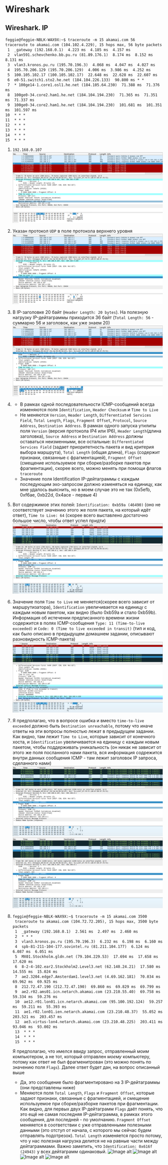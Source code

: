 # Wireshark
## Wireshark. IP 
```
feggie@feggie-NBLK-WAX9X:~$ traceroute -m 15 akamai.com 56
traceroute to akamai.com (104.102.4.229), 15 hops max, 56 byte packets
 1  _gateway (192.168.0.1)  4.223 ms  4.185 ms  4.157 ms
 2  vlan591.schevchenko.bb.pu.ru (81.89.176.1)  8.174 ms  8.152 ms  8.131 ms
 3  vlan3.kronos.pu.ru (195.70.196.3)  4.068 ms  4.047 ms  4.027 ms
 4  195.70.206.129 (195.70.206.129)  4.006 ms  3.986 ms  4.252 ms
 5  100.105.102.17 (100.105.102.17)  22.648 ms  22.628 ms  22.607 ms
 6  e0-51.switch1.sto2.he.net (184.104.226.133)  90.800 ms * *
 7  * 100ge14-1.core1.osl1.he.net (184.105.64.230)  71.388 ms  71.376 ms
 8  100ge0-34.core2.ham1.he.net (184.104.194.230)  71.365 ms  71.351 ms  71.337 ms
 9  100ge0-34.core2.ham1.he.net (184.104.194.230)  101.681 ms  101.351 ms  101.597 ms
10  * * *
11  * * *
12  * * *
13  * * *
14  * * *
15  * * *
```

1. `192.168.0.107`
    ![Image alt](1.png) 
2. Указан протокол `UDP` в поле протокола верхнего уровня
    ![Image alt](2.png) 
3. В IP-заголовке 20 байт (`Header Length: 20 bytes`). На полезную нагрузку IP-дейтаграммы приходится 36 байт (`Total Length: 56` - суммарно 56 и заголовок, как уже знаем 20)
    ![Image alt](3.png) 
4. * В рамках одной последовательности ICMP-сообщений всегда изменяются поля            `Identification`, `Header Checksum` и `Time to Live`
   * Не меняются `Version`, `Header Length`, `Differentiated Services Field`, `Total Length`, `Flags`, `Fragment Offset`, `Protocol`, `Source Address`, `Destination Address`. В рамках одного запуска утилиты поля `Version` (версия протокола IP4 или IP6), `Header Length`(длина заголовка), `Source Address` и `Destination Address` должны оставаться неизменными, все остальные: `Differentiated Services Field` (задает приоритетность пакета и вид критерия выбора маршрута), `Total Length` (общая длина), `Flags` (содержит признаки, связанные с фрагментацией), `Fragment Offset` (смещение используемое при сборке/разборке пакетов при фрагментации), скорее всего, можно менять при помощи флагов `traceroute`
   *  Значение поля Identification IP-дейтаграммы с каждым последующим эхо-запросом должно изменяться на единицу, как мне удалось выяснить, но в моем случае это не так (0x5efb, 0xf6ae, 0xb22d, 0x4ace - первые 4)
5. Вот содержимое этих полей: `Identification: 0xb59a (46490)` (оно не соответствует значению этого же поля пакета, на который идёт ответ), `Time to Live: 64` (скорее всего выставлено достаточно большое число, чтобы ответ успел придти)
    ![Image alt](4.png) 
6. Значение поля `Time to Live` не меняется(скорее всего зависит от маршрутизатора), `Identification` увеличивается на единицу с каждым новым пакетом, как видно (было 0xb59a и стало 0xb59b). Информация об истечении предписанного времени жизни содержится в полях ICMP-сообщения `Type: 11 (Time-to-live exceeded)` и `Code: 0 (Time to live exceeded in transit)` (тип и код, как было описано в предыдущем домашнем задании, описывают разновидность ICMP-пакета)
    ![Image alt](5.png) 
7. Я предполагаю, что в вопросе ошибка и вместо `time-to-live exceeded` должно быть `Destination unreachable`, потому что иначе ответы на эти вопросы полностью лежат в предыдущем задании. Как видно, там лежит `Time to Live`, которые зависит от конечного хоста, и `Identification` увеличивается на единицу с каждым новым пакетом, чтобы поддерживать уникальность (он никак не зависит от этого же поля посланного нами пакета, вся информация содрежится внутри данных сообщения ICMP - там лежит заголовок IP запроса, сделанного нами)
    ![Image alt](6.png) 
    ![Image alt](7.png) 
8. ```
   feggie@feggie-NBLK-WAX9X:~$ traceroute -m 15 akamai.com 3500
    traceroute to akamai.com (104.72.72.205), 15 hops max, 3500 byte packets
    1  _gateway (192.168.0.1)  2.561 ms  2.497 ms  2.460 ms
    2  * * *
    3  vlan3.kronos.pu.ru (195.70.196.3)  6.232 ms  6.198 ms  6.160 ms
    4  spb-81-211-104-177.sovintel.ru (81.211.104.177)  6.124 ms  6.087 ms  6.051 ms
    5  MX01.Stockholm.gldn.net (79.104.229.53)  17.694 ms  17.658 ms  17.620 ms
    6  8-2-4-102.ear2.Stockholm2.Level3.net (62.140.24.21)  17.580 ms  14.555 ms  15.024 ms
    7  ae2.3204.edge7.Amsterdam1.level3.net (4.69.162.181)  70.034 ms  69.962 ms  69.925 ms
    8  212.72.47.190 (212.72.47.190)  69.860 ms  69.829 ms  69.799 ms
    9  ae2.r02.ams01.icn.netarch.akamai.com (23.210.55.40)  69.758 ms  59.334 ms  59.276 ms
    10  ae12.r01.lon01.icn.netarch.akamai.com (95.100.192.124)  59.257 ms  59.211 ms  55.393 ms
    11  ae1.r02.lon01.ien.netarch.akamai.com (23.210.48.37)  55.052 ms  203.521 ms  203.457 ms
    12  ae3.virtus-lon4.netarch.akamai.com (23.210.48.225)  203.411 ms  93.046 ms  93.002 ms
    13  * * *
    14  * * *
    15  * * *
   ```
   Я предполагаю, что имелся ввиду запрос, отправленный *моим* компьютером, а не тот, который отправлен *моему* компьютеру, потому как ответ не был фрагменитрован (это можно понять по значению поля `Flags`). Далее ответ будет дан, на вопрос описанный выше

   * Да, это сообщение было фрагментировано на 3 IP-дейтаграммы (они представлены ниже)
   * Меняются поля `Total Length`, `Flags` и `Fragment Offset`, которые задают признаки, связанные с фрагментацией, и смещение используемое при сборке/разборке пакетов при фрагментации. Как видно, для первых двух IP-дейтаграмм `Flags` даёт понять, что это ещё не самая последняя IP-дейтаграмма, в рамках этого сообщения, для последней - по умолчанию. `Fragment Offset` меняяется в соответствии с уже отправленными полезными данными (это отступ от начала, с которого мы сейчас будем отправлять подотрезок). `Total Length` изменяется просто потому, что у нас полезная нагрузка делится не на равные части между дейтаграммами. Важно заметить, что `Identification: 0x616f (24943)` у всех дейтаграмм одинаковый.
    ![Image alt](8.png) 
    ![Image alt](9.png) 
    ![Image alt](10.png) 
    ![Image alt](11.png) 
